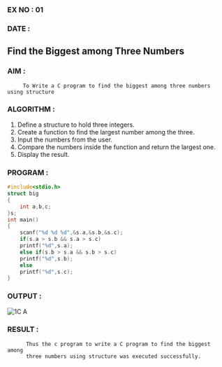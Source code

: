 ### EX NO : 01
### DATE : 
##  Find the Biggest among Three Numbers

### AIM :
         To Write a C program to find the biggest among three numbers using structure
        
### ALGORITHM :
 1. Define a structure to hold three integers.
 2. Create a function to find the largest number among the three.
 3. Input the numbers from the user.
 4. Compare the numbers inside the function and return the largest one.
 5. Display the result.

### PROGRAM :
```C
#include<stdio.h>
struct big
{
    int a,b,c;
}s;
int main()
{
    scanf("%d %d %d",&s.a,&s.b,&s.c);
    if(s.a > s.b && s.a > s.c)
    printf("%d",s.a);
    else if(s.b > s.a && s.b > s.c)
    printf("%d",s.b);
    else
    printf("%d",s.c);
}
```

### OUTPUT :
![1C A](https://github.com/user-attachments/assets/fa4ff4e7-34c3-47c5-b629-6cf44a3946fc)


### RESULT :
          Thus the c program to write a C program to find the biggest among 
          three numbers using structure was executed successfully.
